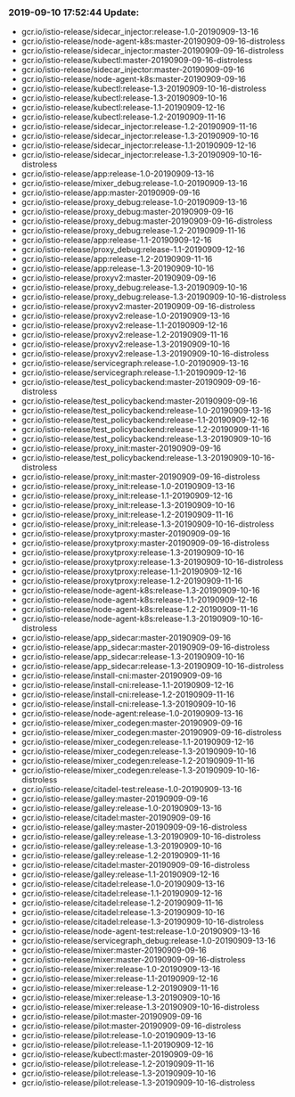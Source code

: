 ### 2019-09-10 17:52:44 Update:

- gcr.io/istio-release/sidecar_injector:release-1.0-20190909-13-16
- gcr.io/istio-release/node-agent-k8s:master-20190909-09-16-distroless
- gcr.io/istio-release/sidecar_injector:master-20190909-09-16-distroless
- gcr.io/istio-release/kubectl:master-20190909-09-16-distroless
- gcr.io/istio-release/sidecar_injector:master-20190909-09-16
- gcr.io/istio-release/node-agent-k8s:master-20190909-09-16
- gcr.io/istio-release/kubectl:release-1.3-20190909-10-16-distroless
- gcr.io/istio-release/kubectl:release-1.3-20190909-10-16
- gcr.io/istio-release/kubectl:release-1.1-20190909-12-16
- gcr.io/istio-release/kubectl:release-1.2-20190909-11-16
- gcr.io/istio-release/sidecar_injector:release-1.2-20190909-11-16
- gcr.io/istio-release/sidecar_injector:release-1.3-20190909-10-16
- gcr.io/istio-release/sidecar_injector:release-1.1-20190909-12-16
- gcr.io/istio-release/sidecar_injector:release-1.3-20190909-10-16-distroless
- gcr.io/istio-release/app:release-1.0-20190909-13-16
- gcr.io/istio-release/mixer_debug:release-1.0-20190909-13-16
- gcr.io/istio-release/app:master-20190909-09-16
- gcr.io/istio-release/proxy_debug:release-1.0-20190909-13-16
- gcr.io/istio-release/proxy_debug:master-20190909-09-16
- gcr.io/istio-release/proxy_debug:master-20190909-09-16-distroless
- gcr.io/istio-release/proxy_debug:release-1.2-20190909-11-16
- gcr.io/istio-release/app:release-1.1-20190909-12-16
- gcr.io/istio-release/proxy_debug:release-1.1-20190909-12-16
- gcr.io/istio-release/app:release-1.2-20190909-11-16
- gcr.io/istio-release/app:release-1.3-20190909-10-16
- gcr.io/istio-release/proxyv2:master-20190909-09-16
- gcr.io/istio-release/proxy_debug:release-1.3-20190909-10-16
- gcr.io/istio-release/proxy_debug:release-1.3-20190909-10-16-distroless
- gcr.io/istio-release/proxyv2:master-20190909-09-16-distroless
- gcr.io/istio-release/proxyv2:release-1.0-20190909-13-16
- gcr.io/istio-release/proxyv2:release-1.1-20190909-12-16
- gcr.io/istio-release/proxyv2:release-1.2-20190909-11-16
- gcr.io/istio-release/proxyv2:release-1.3-20190909-10-16
- gcr.io/istio-release/proxyv2:release-1.3-20190909-10-16-distroless
- gcr.io/istio-release/servicegraph:release-1.0-20190909-13-16
- gcr.io/istio-release/servicegraph:release-1.1-20190909-12-16
- gcr.io/istio-release/test_policybackend:master-20190909-09-16-distroless
- gcr.io/istio-release/test_policybackend:master-20190909-09-16
- gcr.io/istio-release/test_policybackend:release-1.0-20190909-13-16
- gcr.io/istio-release/test_policybackend:release-1.1-20190909-12-16
- gcr.io/istio-release/test_policybackend:release-1.2-20190909-11-16
- gcr.io/istio-release/test_policybackend:release-1.3-20190909-10-16
- gcr.io/istio-release/proxy_init:master-20190909-09-16
- gcr.io/istio-release/test_policybackend:release-1.3-20190909-10-16-distroless
- gcr.io/istio-release/proxy_init:master-20190909-09-16-distroless
- gcr.io/istio-release/proxy_init:release-1.0-20190909-13-16
- gcr.io/istio-release/proxy_init:release-1.1-20190909-12-16
- gcr.io/istio-release/proxy_init:release-1.3-20190909-10-16
- gcr.io/istio-release/proxy_init:release-1.2-20190909-11-16
- gcr.io/istio-release/proxy_init:release-1.3-20190909-10-16-distroless
- gcr.io/istio-release/proxytproxy:master-20190909-09-16
- gcr.io/istio-release/proxytproxy:master-20190909-09-16-distroless
- gcr.io/istio-release/proxytproxy:release-1.3-20190909-10-16
- gcr.io/istio-release/proxytproxy:release-1.3-20190909-10-16-distroless
- gcr.io/istio-release/proxytproxy:release-1.1-20190909-12-16
- gcr.io/istio-release/proxytproxy:release-1.2-20190909-11-16
- gcr.io/istio-release/node-agent-k8s:release-1.3-20190909-10-16
- gcr.io/istio-release/node-agent-k8s:release-1.1-20190909-12-16
- gcr.io/istio-release/node-agent-k8s:release-1.2-20190909-11-16
- gcr.io/istio-release/node-agent-k8s:release-1.3-20190909-10-16-distroless
- gcr.io/istio-release/app_sidecar:master-20190909-09-16
- gcr.io/istio-release/app_sidecar:master-20190909-09-16-distroless
- gcr.io/istio-release/app_sidecar:release-1.3-20190909-10-16
- gcr.io/istio-release/app_sidecar:release-1.3-20190909-10-16-distroless
- gcr.io/istio-release/install-cni:master-20190909-09-16
- gcr.io/istio-release/install-cni:release-1.1-20190909-12-16
- gcr.io/istio-release/install-cni:release-1.2-20190909-11-16
- gcr.io/istio-release/install-cni:release-1.3-20190909-10-16
- gcr.io/istio-release/node-agent:release-1.0-20190909-13-16
- gcr.io/istio-release/mixer_codegen:master-20190909-09-16
- gcr.io/istio-release/mixer_codegen:master-20190909-09-16-distroless
- gcr.io/istio-release/mixer_codegen:release-1.1-20190909-12-16
- gcr.io/istio-release/mixer_codegen:release-1.3-20190909-10-16
- gcr.io/istio-release/mixer_codegen:release-1.2-20190909-11-16
- gcr.io/istio-release/mixer_codegen:release-1.3-20190909-10-16-distroless
- gcr.io/istio-release/citadel-test:release-1.0-20190909-13-16
- gcr.io/istio-release/galley:master-20190909-09-16
- gcr.io/istio-release/galley:release-1.0-20190909-13-16
- gcr.io/istio-release/citadel:master-20190909-09-16
- gcr.io/istio-release/galley:master-20190909-09-16-distroless
- gcr.io/istio-release/galley:release-1.3-20190909-10-16-distroless
- gcr.io/istio-release/galley:release-1.3-20190909-10-16
- gcr.io/istio-release/galley:release-1.2-20190909-11-16
- gcr.io/istio-release/citadel:master-20190909-09-16-distroless
- gcr.io/istio-release/galley:release-1.1-20190909-12-16
- gcr.io/istio-release/citadel:release-1.0-20190909-13-16
- gcr.io/istio-release/citadel:release-1.1-20190909-12-16
- gcr.io/istio-release/citadel:release-1.2-20190909-11-16
- gcr.io/istio-release/citadel:release-1.3-20190909-10-16
- gcr.io/istio-release/citadel:release-1.3-20190909-10-16-distroless
- gcr.io/istio-release/node-agent-test:release-1.0-20190909-13-16
- gcr.io/istio-release/servicegraph_debug:release-1.0-20190909-13-16
- gcr.io/istio-release/mixer:master-20190909-09-16
- gcr.io/istio-release/mixer:master-20190909-09-16-distroless
- gcr.io/istio-release/mixer:release-1.0-20190909-13-16
- gcr.io/istio-release/mixer:release-1.1-20190909-12-16
- gcr.io/istio-release/mixer:release-1.2-20190909-11-16
- gcr.io/istio-release/mixer:release-1.3-20190909-10-16
- gcr.io/istio-release/mixer:release-1.3-20190909-10-16-distroless
- gcr.io/istio-release/pilot:master-20190909-09-16
- gcr.io/istio-release/pilot:master-20190909-09-16-distroless
- gcr.io/istio-release/pilot:release-1.0-20190909-13-16
- gcr.io/istio-release/pilot:release-1.1-20190909-12-16
- gcr.io/istio-release/kubectl:master-20190909-09-16
- gcr.io/istio-release/pilot:release-1.2-20190909-11-16
- gcr.io/istio-release/pilot:release-1.3-20190909-10-16
- gcr.io/istio-release/pilot:release-1.3-20190909-10-16-distroless
